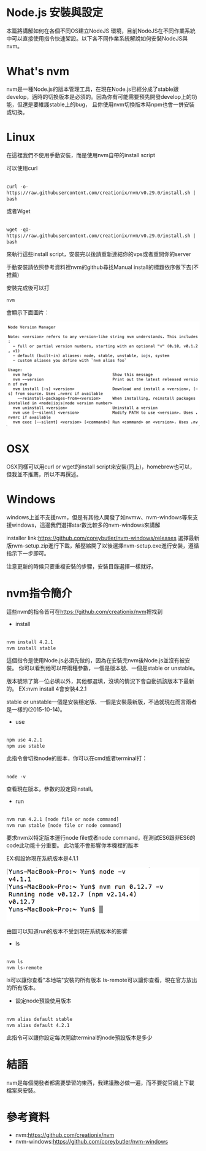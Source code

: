 # Node.js 安裝與設定

本篇將講解如何在各個不同OS建立NodeJS 環境，目前NodeJS在不同作業系統中可以直接使用指令快速架設。以下各不同作業系統解說如何安裝NodeJS與nvm。

# What's nvm

nvm是一種Node.js的版本管理工具，在現在Node.js已經分成了stable跟develop，適時的切換版本是必須的。因為你有可能需要預先開發develop上的功能，但還是要維護stable上的bug，
且你使用nvm切換版本時npm也會一併安裝或切換。

Linux
============

在這裡我們不使用手動安裝，而是使用nvm自帶的install script

可以使用curl
```

curl -o- https://raw.githubusercontent.com/creationix/nvm/v0.29.0/install.sh | bash

```

或者Wget
```

wget -qO- https://raw.githubusercontent.com/creationix/nvm/v0.29.0/install.sh | bash

```

來執行這些install script，安裝完以後請重新連結你的vps或者重開你的server

手動安裝請依照參考資料裡nvm的github尋找Manual install的標題依序做下去(不推薦)

安裝完成後可以打

```
nvm
```

會顯示下面圖片：

![](img/zh-tw/node_nvm_install_check.png)

# OSX

OSX同樣可以用curl or wget的install script來安裝(同上)，homebrew也可以，但我並不推薦，所以不再撰述。

# Windows

windows上並不支援nvm，但是有其他人開發了如nvmw、nvm-windows等來支援windows，這邊我們選擇star數比較多的nvm-windows來講解

installer link:<https://github.com/coreybutler/nvm-windows/releases>
選擇最新版nvm-setup.zip進行下載，解壓縮開了以後選擇nvm-setup.exe進行安裝，遵循指示下一步即可。

注意更新的時候只要重複安裝的步驟，安裝目錄選擇一樣就好。
   
# nvm指令簡介

這些nvm的指令皆可在<https://github.com/creationix/nvm>裡找到

* install

```

nvm install 4.2.1
nvm install stable

```   

這個指令是使用Node.js必須先做的，因為在安裝完nvm後Node.js並沒有被安裝。
你可以看到他可以帶兩種參數，一個是版本號、一個是stable or unstable。

版本號除了第一位必填以外，其他都選填，沒填的情況下會自動抓該版本下最新的。
EX:nvm install 4會安裝4.2.1

stable or unstable一個是安裝穩定版、一個是安裝最新版，不過就現在而言兩者是一樣的(2015-10-14)。

* use

```

npm use 4.2.1
npm use stable

```

此指令會切換node的版本，你可以在cmd或者terminal打：

```

node -v

```

查看現在版本，參數的設定同install。

* run

```

nvm run 4.2.1 [node file or node command]
nvm run stable [node file or node command]

```

要求nvm以特定版本運行node file或者node command，在測試ES6跟非ES6的code此功能十分重要。
此功能不會影響你本機裡的版本

EX:假設妳現在系統版本是4.1.1

![](img/zh-tw/node_nvm_run.png)

由圖可以知道run的版本不受到現在系統版本的影響

* ls

```

nvm ls
nvm ls-remote

```

ls可以讓你查看"本地端"安裝的所有版本
ls-remote可以讓你查看，現在官方放出的所有版本。

* 設定node預設使用版本

```

nvm alias default stable
nvm alias default 4.2.1

```

此指令可以讓你設定每次開啟terminal的node預設版本是多少

# 結語

nvm是每個開發者都需要學習的東西，我建議務必做一遍，而不要從官網上下載檔案來安裝。

# 參考資料

* nvm:<https://github.com/creationix/nvm>
* nvm-windows:<https://github.com/coreybutler/nvm-windows>